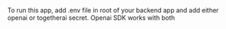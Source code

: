 To run this app, add .env file in root of your backend app and add either openai or togetherai secret. Openai SDK works with both 
